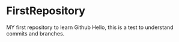 # FirstRepository
MY first repository to learn Github
Hello, this is a test to understand commits and branches.
